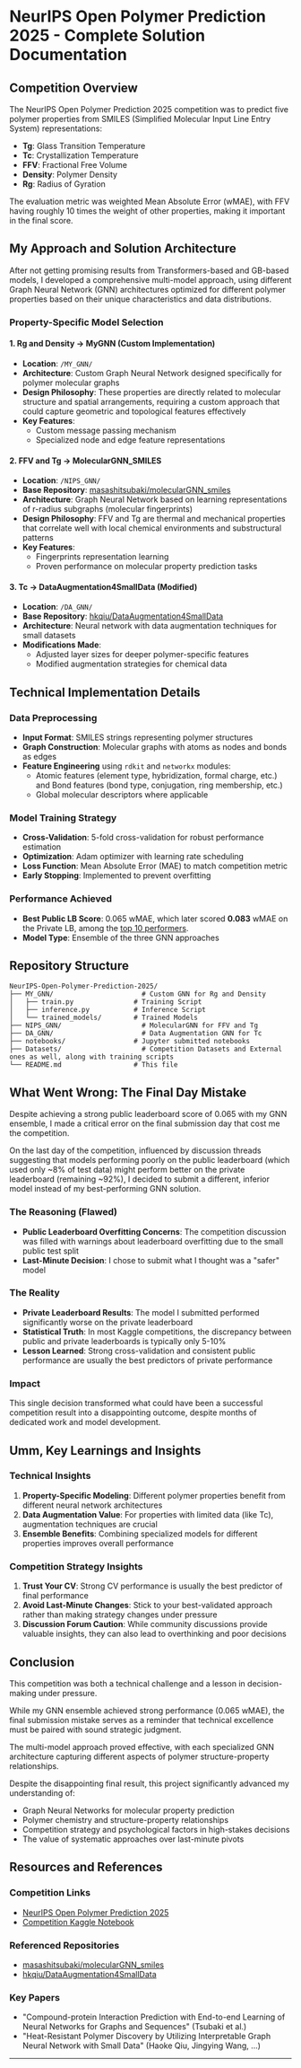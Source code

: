 # NeurIPS Open Polymer Prediction 2025 - Complete Solution Documentation

## Competition Overview

The NeurIPS Open Polymer Prediction 2025 competition was to predict five polymer properties from SMILES (Simplified Molecular Input Line Entry System) representations:
- **Tg**: Glass Transition Temperature
- **Tc**: Crystallization Temperature  
- **FFV**: Fractional Free Volume
- **Density**: Polymer Density
- **Rg**: Radius of Gyration

The evaluation metric was weighted Mean Absolute Error (wMAE), with FFV having roughly 10 times the weight of other properties, making it important in the final score.

## My Approach and Solution Architecture

After not getting promising results from Transformers-based and GB-based models, I developed a comprehensive multi-model approach, using different Graph Neural Network (GNN) architectures optimized for different polymer properties based on their unique characteristics and data distributions.

### Property-Specific Model Selection

#### 1. **Rg and Density** → MyGNN (Custom Implementation)
- **Location**: `/MY_GNN/`
- **Architecture**: Custom Graph Neural Network designed specifically for polymer molecular graphs
- **Design Philosophy**: These properties are directly related to molecular structure and spatial arrangements, requiring a custom approach that could capture geometric and topological features effectively
- **Key Features**:
  - Custom message passing mechanism
  - Specialized node and edge feature representations

#### 2. **FFV and Tg** → MolecularGNN_SMILES 
- **Location**: `/NIPS_GNN/`
- **Base Repository**: [masashitsubaki/molecularGNN_smiles](https://github.com/masashitsubaki/molecularGNN_smiles)
- **Architecture**: Graph Neural Network based on learning representations of r-radius subgraphs (molecular fingerprints)
- **Design Philosophy**: FFV and Tg are thermal and mechanical properties that correlate well with local chemical environments and substructural patterns
- **Key Features**:
  - Fingerprints representation learning
  - Proven performance on molecular property prediction tasks

#### 3. **Tc** → DataAugmentation4SmallData (Modified)
- **Location**: `/DA_GNN/`  
- **Base Repository**: [hkqiu/DataAugmentation4SmallData](https://github.com/hkqiu/DataAugmentation4SmallData)
- **Architecture**: Neural network with data augmentation techniques for small datasets
- **Modifications Made**:
  - Adjusted layer sizes for deeper polymer-specific features
  - Modified augmentation strategies for chemical data

## Technical Implementation Details

### Data Preprocessing
- **Input Format**: SMILES strings representing polymer structures
- **Graph Construction**: Molecular graphs with atoms as nodes and bonds as edges
- **Feature Engineering** using `rdkit` and `networkx` modules:
  - Atomic features (element type, hybridization, formal charge, etc.) and Bond features (bond type, conjugation, ring membership, etc.)
  - Global molecular descriptors where applicable

### Model Training Strategy
- **Cross-Validation**: 5-fold cross-validation for robust performance estimation
- **Optimization**: Adam optimizer with learning rate scheduling
- **Loss Function**: Mean Absolute Error (MAE) to match competition metric
- **Early Stopping**: Implemented to prevent overfitting

### Performance Achieved
- **Best Public LB Score**: 0.065 wMAE, which later scored **0.083** wMAE on the Private LB, among the [top 10 performers](https://www.kaggle.com/competitions/neurips-open-polymer-prediction-2025/leaderboard).
- **Model Type**: Ensemble of the three GNN approaches

## Repository Structure

```
NeurIPS-Open-Polymer-Prediction-2025/
├── MY_GNN/                      # Custom GNN for Rg and Density
│   ├── train.py               # Training Script
│   ├── inference.py           # Inference Script
│   └── trained_models/        # Trained Models
├── NIPS_GNN/                    # MolecularGNN for FFV and Tg
├── DA_GNN/                      # Data Augmentation GNN for Tc
├── notebooks/                 # Jupyter submitted notebooks
├── Datasets/                    # Competition Datasets and External ones as well, along with training scripts
└── README.md                  # This file
```

## What Went Wrong: The Final Day Mistake

Despite achieving a strong public leaderboard score of 0.065 with my GNN ensemble, I made a critical error on the final submission day that cost me the competition.

On the last day of the competition, influenced by discussion threads suggesting that models performing poorly on the public leaderboard (which used only ~8% of test data) might perform better on the private leaderboard (remaining ~92%), I decided to submit a different, inferior model instead of my best-performing GNN solution.

### The Reasoning (Flawed)
- **Public Leaderboard Overfitting Concerns**: The competition discussion was filled with warnings about leaderboard overfitting due to the small public test split
- **Last-Minute Decision**: I chose to submit what I thought was a "safer" model

### The Reality
- **Private Leaderboard Results**: The model I submitted performed significantly worse on the private leaderboard
- **Statistical Truth**: In most Kaggle competitions, the discrepancy between public and private leaderboards is typically only 5-10%
- **Lesson Learned**: Strong cross-validation and consistent public performance are usually the best predictors of private performance

### Impact
This single decision transformed what could have been a successful competition result into a disappointing outcome, despite months of dedicated work and model development.

## Umm, Key Learnings and Insights

### Technical Insights
1. **Property-Specific Modeling**: Different polymer properties benefit from different neural network architectures
2. **Data Augmentation Value**: For properties with limited data (like Tc), augmentation techniques are crucial
3. **Ensemble Benefits**: Combining specialized models for different properties improves overall performance

### Competition Strategy Insights
1. **Trust Your CV**: Strong CV performance is usually the best predictor of final performance
2. **Avoid Last-Minute Changes**: Stick to your best-validated approach rather than making strategy changes under pressure
3. **Discussion Forum Caution**: While community discussions provide valuable insights, they can also lead to overthinking and poor decisions

## Conclusion

This competition was both a technical challenge and a lesson in decision-making under pressure. 

While my GNN ensemble achieved strong performance (0.065 wMAE), the final submission mistake serves as a reminder that technical excellence must be paired with sound strategic judgment.

The multi-model approach proved effective, with each specialized GNN architecture capturing different aspects of polymer structure-property relationships. 

Despite the disappointing final result, this project significantly advanced my understanding of:
- Graph Neural Networks for molecular property prediction
- Polymer chemistry and structure-property relationships  
- Competition strategy and psychological factors in high-stakes decisions
- The value of systematic approaches over last-minute pivots

## Resources and References

### Competition Links
- [NeurIPS Open Polymer Prediction 2025](https://www.kaggle.com/competitions/neurips-open-polymer-prediction-2025)
- [Competition Kaggle Notebook](https://www.kaggle.com/code/fridaycode/neurips-gnn-models)

### Referenced Repositories
- [masashitsubaki/molecularGNN_smiles](https://github.com/masashitsubaki/molecularGNN_smiles)
- [hkqiu/DataAugmentation4SmallData](https://github.com/hkqiu/DataAugmentation4SmallData)

### Key Papers
- "Compound-protein Interaction Prediction with End-to-end Learning of Neural Networks for Graphs and Sequences" (Tsubaki et al.)
- "Heat-Resistant Polymer Discovery by Utilizing Interpretable Graph Neural Network with Small Data" (Haoke Qiu, Jingying Wang, ...)
---


